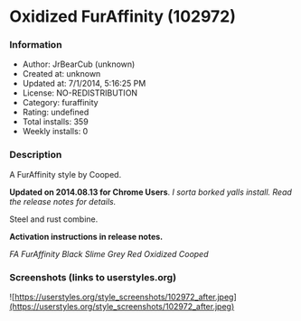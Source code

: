 # Oxidized FurAffinity (102972)

### Information
- Author: JrBearCub (unknown)
- Created at: unknown
- Updated at: 7/1/2014, 5:16:25 PM
- License: NO-REDISTRIBUTION
- Category: furaffinity
- Rating: undefined
- Total installs: 359
- Weekly installs: 0


### Description
A FurAffinity style by Cooped.

<b>Updated on 2014.08.13 for Chrome Users</b>.
<i>I sorta borked yalls install.  Read the release notes for details.</i>

Steel and rust combine.

<b>Activation instructions in release notes.</b>

<i>FA FurAffinity Black Slime Grey Red Oxidized Cooped</i>


### Screenshots (links to userstyles.org)
![https://userstyles.org/style_screenshots/102972_after.jpeg](https://userstyles.org/style_screenshots/102972_after.jpeg)


